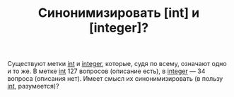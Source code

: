 ﻿---
title: "Синонимизировать [int] и [integer]?"
se.owner.user_id: 559342
se.owner.display_name: "Глеб"
se.owner.link: "https://ru.meta.stackoverflow.com/users/559342/%d0%93%d0%bb%d0%b5%d0%b1"
se.link: "https://ru.meta.stackoverflow.com/questions/12892/%d0%a1%d0%b8%d0%bd%d0%be%d0%bd%d0%b8%d0%bc%d0%b8%d0%b7%d0%b8%d1%80%d0%be%d0%b2%d0%b0%d1%82%d1%8c-int-%d0%b8-integer"
se.question_id: 12892
se.post_type: question
---
<p>Существуют метки <a href="https://ru.stackoverflow.com/questions/tagged/int" class="post-tag" title="показать вопросы с меткой [int]" aria-label="показать вопросы с меткой [int]" rel="tag" aria-labelledby="tag-int-tooltip-container">int</a> и <a href="https://ru.stackoverflow.com/questions/tagged/integer" class="post-tag" title="показать вопросы с меткой [integer]" aria-label="показать вопросы с меткой [integer]" rel="tag" aria-labelledby="tag-integer-tooltip-container">integer</a>, которые, судя по всему, означают одно и то же. В метке <a href="https://ru.stackoverflow.com/questions/tagged/int" class="post-tag" title="показать вопросы с меткой [int]" aria-label="показать вопросы с меткой [int]" rel="tag" aria-labelledby="tag-int-tooltip-container">int</a> 127 вопросов (описание есть), в <a href="https://ru.stackoverflow.com/questions/tagged/integer" class="post-tag" title="показать вопросы с меткой [integer]" aria-label="показать вопросы с меткой [integer]" rel="tag" aria-labelledby="tag-integer-tooltip-container">integer</a> — 34 вопроса (описания нет). Имеет смысл их синонимизировать (в пользу <a href="https://ru.stackoverflow.com/questions/tagged/int" class="post-tag" title="показать вопросы с меткой [int]" aria-label="показать вопросы с меткой [int]" rel="tag" aria-labelledby="tag-int-tooltip-container">int</a>, разумеется)?</p>
